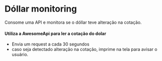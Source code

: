 # Dóllar monitoring
 Consome uma API e monitora se o dóllar teve alteração na cotação.

#### Utiliza a AwesomeApi para ler a cotação do dolar
* Envia um request a cada 30 segundos
* caso seja detectado alteração na cotação, imprime na tela para avisar o usuário.